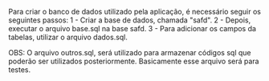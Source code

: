 Para criar o banco de dados utilizado pela aplicação, é necessário seguir os seguintes passos:
1 - Criar a base de dados, chamada "safd".
2 - Depois, executar o arquivo base.sql na base safd.
3 - Para adicionar os campos da tabelas, utilizar o arquivo dados.sql.

OBS: O arquivo outros.sql, será utilizado para armazenar códigos sql que poderão ser utilizados posteriormente. Basicamente esse arquivo será para testes.
